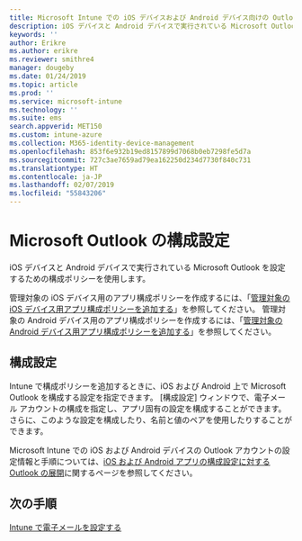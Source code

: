 ```yaml
---
title: Microsoft Intune での iOS デバイスおよび Android デバイス向けの Outlook 設定
description: iOS デバイスと Android デバイスで実行されている Microsoft Outlook を設定するための構成ポリシーを作成します。
keywords: ''
author: Erikre
ms.author: erikre
ms.reviewer: smithre4
manager: dougeby
ms.date: 01/24/2019
ms.topic: article
ms.prod: ''
ms.service: microsoft-intune
ms.technology: ''
ms.suite: ems
search.appverid: MET150
ms.custom: intune-azure
ms.collection: M365-identity-device-management
ms.openlocfilehash: 853f6e932b19ed8157899d7068b0eb7298fe5d7a
ms.sourcegitcommit: 727c3ae7659ad79ea162250d234d7730f840c731
ms.translationtype: HT
ms.contentlocale: ja-JP
ms.lasthandoff: 02/07/2019
ms.locfileid: "55843206"
---
```

# <a name="microsoft-outlook-configuration-settings"></a>Microsoft Outlook の構成設定 

iOS デバイスと Android デバイスで実行されている Microsoft Outlook を設定するための構成ポリシーを使用します。 

管理対象の iOS デバイス用のアプリ構成ポリシーを作成するには、「[管理対象の iOS デバイス用アプリ構成ポリシーを追加する](app-configuration-policies-use-ios.md)」を参照してください。 管理対象の Android デバイス用のアプリ構成ポリシーを作成するには、「[管理対象の Android デバイス用アプリ構成ポリシーを追加する](app-configuration-policies-use-android.md)」を参照してください。 

## <a name="configuration-settings"></a>構成設定

Intune で構成ポリシーを追加するときに、iOS および Android 上で Microsoft Outlook を構成する設定を指定できます。 [構成設定] ウィンドウで、電子メール アカウントの構成を指定し、アプリ固有の設定を構成することができます。 さらに、このような設定を構成したり、名前と値のペアを使用したりすることができます。

Microsoft Intune での iOS および Android デバイスの Outlook アカウントの設定情報と手順については、[iOS および Android アプリの構成設定に対する Outlook の展開](https://docs.microsoft.com/exchange/clients-and-mobile-in-exchange-online/outlook-for-ios-and-android/outlook-for-ios-and-android-configuration-with-microsoft-intune)に関するページを参照してください。

## <a name="next-steps"></a>次の手順
[Intune で電子メールを設定する](email-settings-configure.md)


